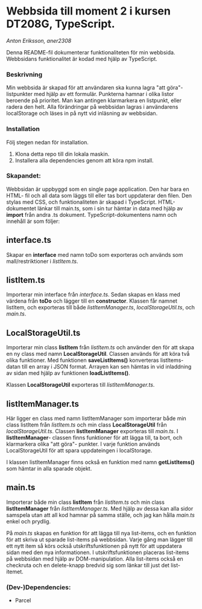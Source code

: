 # Webbsida till moment 2 i kursen DT208G, TypeScript.
*Anton Eriksson, aner2308*

Denna README-fil dokumenterar funktionaliteten för min webbsida. Webbsidans funktionalitet är kodad med hjälp av TypeScript.

### Beskrivning
Min webbsida är skapad för att användaren ska kunna lagra "att göra"- listpunkter med hjälp av ett formulär. Punkterna hamnar i olika listor beroende på prioritet. Man kan antingen klarmarkera en listpunkt, eller radera den helt. Alla förändringar på webbsidan lagras i användarens localStorage och läses in på nytt vid inläsning av webbsidan.


### Installation
Följ stegen nedan för installation.

1. Klona detta repo till din lokala maskin.
2. Installera alla dependencies genom att köra npm install.

### Skapandet:
Webbsidan är uppbyggd som en single page application. Den har bara en HTML- fil och all data som läggs till eller tas bort uppdaterar den filen. Den stylas med CSS, och funktionaliteten är skapad i TypeScript. HTML-dokumentet länkar till main.ts, som i sin tur hämtar in data med hjälp av **import** från andra .ts dokument. TypeScript-dokumentens namn och innehåll är som följer:

## interface.ts
Skapar en **interface** med namn toDo som exporteras och används som mall/restriktioner i *listItem.ts*.


## listItem.ts
Importerar min interface från *interface.ts*. Sedan skapas en klass med värdena från **toDo** och lägger till en **constructor**. Klassen får namnet listItem, och exporteras till både *listItemManager.ts*, *localStorageUtil.ts*, och *main.ts*. 

## LocalStorageUtil.ts
Importerar min class **listItem** från *listItem.ts* och använder den för att skapa en ny class med namn **LocalStorageUtil**. Classen används för att köra två olika funktioner. Med funktionen **saveListItems()** konverteras listItems- datan till en array i JSON format. Arrayen kan sen hämtas in vid inladdning av sidan med hjälp av funktionen **loadListItems()**.

Klassen **LocalStorageUtil** exporteras till *listItemManager.ts*.

## listItemManager.ts
Här ligger en class med namn listItemManager som importerar både min class listItem från *listItem.ts* och min class **LocalStorageUtil** från *localStorageUtil.ts*. Classen **listItemManager** exporteras till *main.ts*. I **listItemManager**- classen finns funktioner för att lägga till, ta bort, och klarmarkera olika "att göra"- punkter. I varje funktion används LocalStorageUtil för att spara uppdateingen i localStorage. 

I klassen listItemManager finns också en funktion med namn **getListItems()** som hämtar in alla sparade objekt.

## main.ts
Importerar både min class **listItem** från *listItem.ts* och min class **listItemManager** från *listItemManager.ts*. Med hjälp av dessa kan alla sidor samspela utan att all kod hamnar på samma ställe, och jag kan hålla *main.ts* enkel och prydlig.

På *main.ts* skapas en funktion för att lägga till nya list-items, och en funktion för att skriva ut sparade list-items på webbsidan. Varje gång man lägger till ett nytt item så körs också utskriftsfunktionen på nytt för att uppdatera sidan med den nya informationen. I utskriftsfunktionen placeras list-items på webbsidan med hjälp av DOM-manipulation. Alla list-items också en checkruta och en delete-knapp bredvid sig som länkar till just det list-itemet.

### (Dev-)Dependencies:
- Parcel

